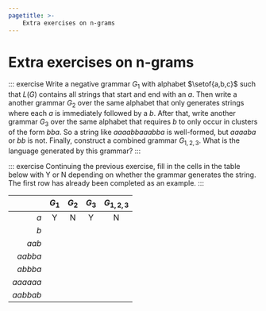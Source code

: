 ```yaml
---
pagetitle: >-
    Extra exercises on n-grams
---
```


# Extra exercises on n-grams

::: exercise
Write a negative grammar $G_1$ with alphabet $\setof{a,b,c}$ such that $L(G)$ contains all strings that start and end with an $a$.
Then write a another grammar $G_2$ over the same alphabet that only generates strings where each $a$ is immediately followed by a $b$.
After that, write another grammar $G_3$ over the same alphabet that requires $b$ to only occur in clusters of the form $bba$.
So a string like *aaaabbaaabba* is well-formed, but *aaaaba* or *bb* is not.
Finally, construct a combined grammar $G_{1,2,3}$.
What is the language generated by this grammar?
:::

::: exercise
Continuing the previous exercise, fill in the cells in the table below with Y or N depending on whether the grammar generates the string.
The first row has already been completed as an example.
:::

|          | $G_1$ | $G_2$ | $G_3$ | $G_{1,2,3}$ |
| --:      | :-:   | :-:   | :-:   | :-:         |
| *a*      | Y     | N     | Y     | N           |
| *b*      |       |       |       |             |
| *aab*    |       |       |       |             |
| *aabba*  |       |       |       |             |
| *abbba*  |       |       |       |             |
| *aaaaaa* |       |       |       |             |
| *aabbab* |       |       |       |             |
